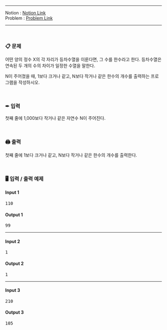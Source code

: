 
***
Notion : [Notion Link](https://west-pineapple-c4d.notion.site/e38ece7655884e53b2e3cdc4f4d0eb64)  
Problem : [Problem Link](https://www.acmicpc.net/problem/4673)
***



<br/>

### 📋 문제

어떤 양의 정수 X의 각 자리가 등차수열을 이룬다면, 그 수를 한수라고 한다. 등차수열은 연속된 두 개의 수의 차이가 일정한 수열을 말한다.  

N이 주어졌을 때, 1보다 크거나 같고, N보다 작거나 같은 한수의 개수를 출력하는 프로그램을 작성하시오.  

<br/>

### ✒ 입력

첫째 줄에 1,000보다 작거나 같은 자연수 N이 주어진다.  

<br/>

### 🖨 출력

첫째 줄에 1보다 크거나 같고, N보다 작거나 같은 한수의 개수를 출력한다.  

<br/>

### 🖥 입력 / 출력 예제

#### Input 1
<pre>
110
</pre>

#### Output 1
<pre>
99
</pre>

***

#### Input 2
<pre>
1
</pre>

#### Output 2
<pre>
1
</pre>

***

#### Input 3
<pre>
210
</pre>

#### Output 3
<pre>
105
</pre>
